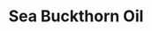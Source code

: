 ---
name: Sea Buckthorn Oil
title: Sea Buckthorn Oil
details:
  - detail:
      key: "Extraction Method"
      value: "Cold Pressed"
  - detail:
      key: "Usage/Application"
      value: "Food"
  - detail:
      key: "Packaging Type"
      value: "Plastic Bottle"
  - detail:
      key: "Organic"
      value: "Yes"
  - detail:
      key: "Country of Origin"
      value: "Made in India"
showOnHome: false
thumbnail: https://5.imimg.com/data5/SELLER/Default/2021/12/OI/IN/HY/3823480/sea-buckthorn-oil-500x500.jpg
productImages:
  - https://ucarecdn.com/8213c725-21d0-4ac0-ad5e-c1975c20032b/
category: essential oils
---